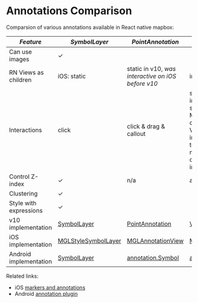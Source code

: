 # Annotations Comparison

Comparsion of various annotations available in React native mapbox:

| *Feature*              | *SymbolLayer*      | *PointAnnotation*                                                                                                                     |*MarkerView*             |*CircleLayer*        |
|------------------------|--------------------|---------------------------------------------------------------------------------------------------------------------------------------|-------------------------|---------------------|
| Can use images         | &check;            |                                                                                                                                       |                         |                     |
| RN Views as children   | iOS: static        | static in v10, *was interactive on iOS before v10*                                                                                               |interactive              |                     |
| Interactions           | click              | click & drag & callout                                                                                       | supports full interactivity in the sense that inside MarkerViews one can place any RN View, which can be interacted with. Not to be misunderstood with drag n drop interactivity.                     | click          |
| Control Z-index        | &check;            | n/a                                                                                                      |always on top            | &check;             |
| Clustering             | &check;            |                                                                                                                                       |                         | &check;             |
| Style with expressions | &check;            |                                                                                                                                       |                         | &check;             |
| v10 implementation     | [SymbolLayer](https://docs.mapbox.com/ios/maps/api/10.8.1/Structs/SymbolLayer.html)     | [PointAnnotation](https://docs.mapbox.com/ios/maps/api/10.8.1/Classes/PointAnnotationManager.html)                                        |[ViewAnnotations](https://docs.mapbox.com/ios/maps/api/10.8.1/Classes/ViewAnnotationManager.html)      |[CircleLayer](https://docs.mapbox.com/ios/maps/api/10.8.1/Structs/CircleLayer.html)       |
| iOS implementation     | [MGLStyleSymbolLayer](https://docs.mapbox.com/ios/api/maps/5.8.0/Classes/MGLSymbolStyleLayer.html)     | [MGLAnnotationView](https://docs.mapbox.com/ios/api/maps/5.8.0/Classes/MGLAnnotationView.html)                                        |[MGLAnnotationView](https://docs.mapbox.com/ios/api/maps/5.8.0/Classes/MGLAnnotationView.html)       |[MGLCircleStyleLayer](https://docs.mapbox.com/ios/api/maps/5.8.0/Classes/MGLCircleStyleLayer.html)       |
| Android implementation | [SymbolLayer](https://docs.mapbox.com/android/api/map-sdk/9.0.0/com/mapbox/mapboxsdk/style/layers/SymbolLayer.html)| [annotation.Symbol](https://docs.mapbox.com/android/api/plugins/annotation/0.8.0/com/mapbox/mapboxsdk/plugins/annotation/Symbol.html) |[annotation.Marker](https://docs.mapbox.com/android/api/plugins/markerview/0.4.0/com/mapbox/mapboxsdk/plugins/markerview/MarkerView.html) |[CircleLayer](https://docs.mapbox.com/android/api/map-sdk/9.0.0/com/mapbox/mapboxsdk/style/layers/CircleLayer.html)|

Related links:

* iOS [markers and annotations](https://docs.mapbox.com/ios/maps/overview/markers-and-annotations/)
* Android [annotation plugin](https://docs.mapbox.com/android/plugins/overview/annotation/)
